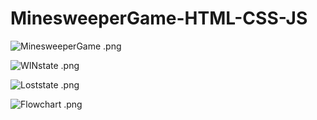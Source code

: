 # MinesweeperGame-HTML-CSS-JS

![MinesweeperGame .png](https://github.com/HidayahJadaan/MinesweeperGame-HTML-CSS-JS/blob/master/images/Minesweeper.png)


![WINstate .png](https://github.com/HidayahJadaan/MinesweeperGame-HTML-CSS-JS/blob/master/images/GOAL.png)


![Loststate .png](https://github.com/HidayahJadaan/MinesweeperGame-HTML-CSS-JS/blob/master/images/GameOver.png)


![Flowchart .png](https://github.com/HidayahJadaan/MinesweeperGame-HTML-CSS-JS/blob/master/images/MinesweeperFlowchart.png)
